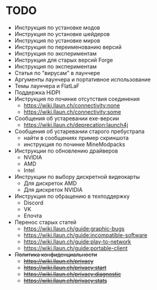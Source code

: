 # TODO
* Инструкция по установке модов
* Инструкция по установке шейдеров
* Инструкция по установке миров
* Инструкция по переименованию версий
* Инструкция по экспериментам
* Инструкция для старых версий Forge
* Инструкция по экспериментам
* Статья по "вирусам" в лаунчере
* Аргументы лаунчера и портативное использование
* Темы лаунчера и FlatLaF
* Поддержка HiDPI
* Инструкция по починке отсутствия соединения
    * https://wiki.llaun.ch/connectivity:none
    * https://wiki.llaun.ch/connectivity:some
* Сообщения об устаревании exe-версии
    * https://wiki.llaun.ch/deprecation:launch4j
* Сообщения об устаревании старого пребустрапа
    * найти в сообщениях пример скриншота
    * инструкция по починке MineModpacks
* Инструкции по обновлению драйверов
    * NVIDIA
    * AMD
    * Intel
* Инструкции по выбору дискретной видеокарты
    * Для дискреток AMD
    * Для дискреток NVIDIA
* Инструкция по обращению в техподдержку
    * Discord
    * VK
    * Епочта
* Перенос старых статей
    * https://wiki.llaun.ch/guide:graphic-bugs
    * https://wiki.llaun.ch/guide:incompatible-software
    * https://wiki.llaun.ch/guide:play-to-network
    * https://wiki.llaun.ch/guide:portable-client
* ~~Политика конфиденциальности~~
    * ~~https://wiki.llaun.ch/privacy~~
    * ~~https://wiki.llaun.ch/privacy:start~~
    * ~~https://wiki.llaun.ch/privacy:diagnostic~~
    * ~~https://wiki.llaun.ch/privacy:stats~~
